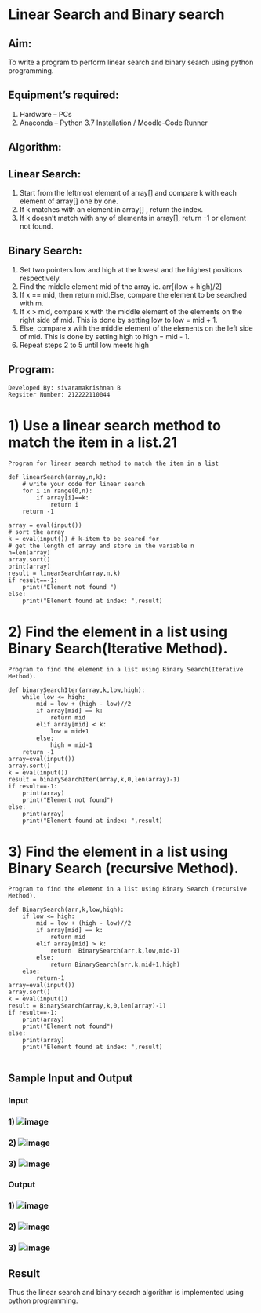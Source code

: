 # Linear Search and Binary search

## Aim:
To write a program to perform linear search and binary search using python programming.

## Equipment’s required:
1.	Hardware – PCs
2.	Anaconda – Python 3.7 Installation / Moodle-Code Runner

## Algorithm:

## Linear Search:
1.	Start from the leftmost element of array[] and compare k with each element of array[] one by one.
2.	If k matches with an element in array[] , return the index.
3.	If k doesn’t match with any of elements in array[], return -1 or element not found.

## Binary Search:
1.	Set two pointers low and high at the lowest and the highest positions respectively.
2.	Find the middle element mid of the array ie. arr[(low + high)/2]
3.	If x == mid, then return mid.Else, compare the element to be searched with m.
4.	If x > mid, compare x with the middle element of the elements on the right side of mid. This is done by setting low to low = mid + 1.
5.	Else, compare x with the middle element of the elements on the left side of mid. This is done by setting high to high = mid - 1.
6.	Repeat steps 2 to 5 until low meets high

## Program:
```
Developed By: sivaramakrishnan B
Regsiter Number: 212222110044
```
# 1) Use a linear search method to match the item in a list.21
```
Program for linear search method to match the item in a list

def linearSearch(array,n,k):
    # write your code for linear search
    for i in range(0,n):
        if array[i]==k:
            return i
    return -1    
        
array = eval(input())
# sort the array
k = eval(input()) # k-item to be seared for
# get the length of array and store in the variable n
n=len(array)
array.sort()
print(array)
result = linearSearch(array,n,k)
if result==-1:
    print("Element not found ")
else:
    print("Element found at index: ",result)
```
# 2) Find the element in a list using Binary Search(Iterative Method).
```
Program to find the element in a list using Binary Search(Iterative Method).

def binarySearchIter(array,k,low,high):
    while low <= high:
        mid = low + (high - low)//2
        if array[mid] == k:
            return mid
        elif array[mid] < k:
            low = mid+1
        else:
            high = mid-1
    return -1
array=eval(input())
array.sort()
k = eval(input())
result = binarySearchIter(array,k,0,len(array)-1)
if result==-1:
    print(array)
    print("Element not found")
else:
    print(array)
    print("Element found at index: ",result)
```
# 3) Find the element in a list using Binary Search (recursive Method).
```
Program to find the element in a list using Binary Search (recursive Method).

def BinarySearch(arr,k,low,high):
    if low <= high:
        mid = low + (high - low)//2
        if array[mid] == k:
            return mid
        elif array[mid] > k:
            return  BinarySearch(arr,k,low,mid-1) 
        else:
            return BinarySearch(arr,k,mid+1,high)
    else:
        return-1
array=eval(input())
array.sort()
k = eval(input())
result = BinarySearch(array,k,0,len(array)-1)
if result==-1:
    print(array)
    print("Element not found")
else:
    print(array)
    print("Element found at index: ",result)
   
```
## Sample Input and Output
### Input
### 1) ![image](https://github.com/SivaramakrishnanBaskar/Search-Algorithm/assets/119476322/cd8b63a2-f438-47a1-a7fd-9f8a63dc3852)

### 2) ![image](https://github.com/SivaramakrishnanBaskar/Search-Algorithm/assets/119476322/c39102f1-a75c-4d9f-8bd7-b2e737e83b63)

### 3) ![image](https://github.com/SivaramakrishnanBaskar/Search-Algorithm/assets/119476322/cfedcb1b-718a-4b36-9798-6ec642ef989d)

### Output
### 1) ![image](https://github.com/SivaramakrishnanBaskar/Search-Algorithm/assets/119476322/8584ee74-1e4b-4309-9930-bb3447b81ca0)

### 2) ![image](https://github.com/SivaramakrishnanBaskar/Search-Algorithm/assets/119476322/2b151fdc-025c-4172-bb21-14c2e5476d08)

### 3) ![image](https://github.com/SivaramakrishnanBaskar/Search-Algorithm/assets/119476322/c58565ae-42a9-436b-a7c1-2587b6eaf3d2)


## Result
Thus the linear search and binary search algorithm is implemented using python programming.
